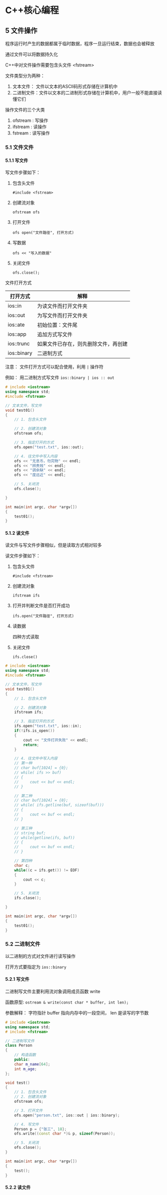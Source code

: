 # C++核心编程

## 5 文件操作

程序运行时产生的数据都属于临时数据，程序一旦运行结束，数据也会被释放

通过文件可以将数据持久化

C++中对文件操作需要包含头文件 \<fstream\>

文件类型分为两种：

1. 文本文件：    文件以文本的ASCII码形式存储在计算机中
2. 二进制文件：文件以文本的二进制形式存储在计算机中，用户一般不能直接读懂它们

操作文件的三个大类

1. ofstream  : 写操作
2. ifstream   : 读操作
3.  fstream   : 读写操作

### 5.1 文件文件

#### 5.1.1 写文件

写文件步骤如下：

1. 包含头文件

   `#include <fstream>`

2. 创建流对象

   `ofstream ofs`

3. 打开文件

   `ofs open("文件路径", 打开方式)`

4. 写数据

   ` ofs << "写入的数据" `

5. 关闭文件

   `ofs.close();`

文件打开方式

| 打开方式    | 解释                                 |
| ----------- | ------------------------------------ |
| ios::in     | 为读文件而打开文件夹                 |
| ios::out    | 为写文件而打开文件夹                 |
| ios::ate    | 初始位置：文件尾                     |
| ios::app    | 追加方式写文件                       |
| ios::trunc  | 如果文件已存在，则先删除文件，再创建 |
| ios::binary | 二进制方式                           |

注意： 文件打开方式可以配合使用，利用 `|` 操作符

例如： 用二进制方式写文件 `ios::binary | ios :: out`

```cpp
# include <iostream>
using namespace std;
#include <fstream>

// 文本文件，写文件
void test01()
{
    // 1. 包含头文件

    // 2. 创建流对象
    ofstream ofs;

    // 3. 指定打开的方式
    ofs.open("test.txt", ios::out);

    // 4. 往文件中写入内容
    ofs << "无息币，勿完物" << endl;
    ofs << "辨贵贱" << endl;
    ofs << "调余缺" << endl;
    ofs << "度远近" << endl;

    // 5. 关闭流
    ofs.close();

}

int main(int argc, char *argv[])
{
    test01();
}
```

#### 5.1.2 读文件

读文件与写文件步骤相似，但是读取方式相对较多

读文件步骤如下：

1. 包含头文件

   `#include <fstream>`

2. 创建流对象

   `ifstream ifs`

3. 打开并判断文件是否打开成功

   `ifs.open("文件路径", 打开方式)`

4. 读数据

   四种方式读取

5. 关闭文件

   `ifs.close()`

```cpp
# include <iostream>
using namespace std;
#include <fstream>

// 文本文件，写文件
void test01()
{
    // 1. 包含头文件

    // 2. 创建流对象
    ifstream ifs;

    // 3. 指定打开的方式
    ifs.open("test.txt", ios::in);
    if(!ifs.is_open())
    {
        cout << "文件打开失败" << endl;
        return;
    }

    // 4. 往文件中写入内容
    // 第一种
    // char buf[1024] = {0};
    // while( ifs >> buf)
    // {
    //     cout << buf << endl;
    // }

    // 第二种
    // char buf[1024] = {0};
    // while( ifs.getline(buf, sizeof(buf)))
    // {
    //     cout << buf << endl;
    // }

    // 第三种
    // string buf;
    // while(getline(ifs, buf))
    // {
    //     cout << buf << endl;
    // }

    // 第四种
    char c;
    while((c = ifs.get()) != EOF)
    {
        cout << c;
    }

    // 5. 关闭流
    ifs.close();

}

int main(int argc, char *argv[])
{
    test01();
}
```

### 5.2 二进制文件

以二进制的方式对文件进行读写操作

打开方式要指定为 `ios::binary`

#### 5.2.1 写文件

二进制写文件主要利用流对象调用成员函数 write

函数原型: `ostream & write(const char * buffer, int len);`

参数解释： 字符指针 buffer 指向内存中的一段空间， len 是读写的字节数

```cpp
# include <iostream>
using namespace std;
# include <fstream>

// 二进制写文件
class Person
{
    // 构造函数
    public:
    char m_name[64];
    int m_age;
};

void test()
{
    // 1. 包含头文件
    // 2. 创建流对象
    ofstream ofs;

    // 3. 打开文件
    ofs.open("person.txt", ios::out | ios::binary);

    // 4. 写文件
    Person p = {"张三", 18};
    ofs.write((const char *)& p, sizeof(Person));

    // 5. 关闭流
    ofs.close();
}

int main(int argc, char *argv[])
{
    test();
}
```

#### 5.2.2 读文件

```cpp

```



